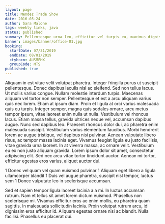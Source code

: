 ```yaml
---
layout: page
title: Mendez Trade Show
date: 2016-05-24
author: Sara Malone
tags: weekly links, java
status: published
summary: Pellentesque urna leo, efficitur vel turpis eu, maximus dignissim.
banner: images/banner/office-01.jpg
booking:
  startDate: 07/31/2019
  endDate: 08/01/2019
  ctyhocn: AUSMFHX
  groupCode: MTS
published: true
---
```

Aliquam in est vitae velit volutpat pharetra. Integer fringilla purus ut suscipit pellentesque. Donec dapibus iaculis nisl ac eleifend. Sed non tellus lacus. Ut mollis varius congue. Nullam molestie interdum turpis. Maecenas aliquam vel tortor non semper. Pellentesque et est a arcu aliquam varius quis nec lorem. Etiam at ipsum diam.
Proin et ligula at orci varius malesuada quis eu turpis. Integer semper, magna quis sodales ornare, arcu metus tempor ipsum, vitae laoreet enim nulla ut nulla. Vestibulum vel rhoncus lacus. Etiam massa tellus, gravida ultrices neque vel, accumsan dapibus augue. Nunc sed dapibus leo. Praesent rhoncus dolor dui, ac pharetra enim malesuada suscipit. Vestibulum varius elementum faucibus. Morbi hendrerit lorem ac augue tristique, vel dapibus nisi pulvinar. Aenean vulputate libero risus, ac tempor massa lacinia eget. Vivamus feugiat ligula eu justo facilisis, vitae gravida urna laoreet. In at viverra massa, ac ornare velit. Vestibulum eu ex non justo aliquam gravida. Lorem ipsum dolor sit amet, consectetur adipiscing elit. Sed nec arcu vitae tortor tincidunt auctor. Aenean mi tortor, efficitur egestas eros varius, aliquet auctor dui.

1 Donec vel quam vel quam euismod pulvinar
1 Aliquam eget libero a ligula ullamcorper blandit
1 Duis vel augue pharetra, suscipit nisl tempor, luctus sem
1 Donec vulputate leo in scelerisque accumsan.

Sed et sapien tempor ligula laoreet lacinia a a mi. In luctus accumsan rutrum. Nam et tellus sit amet lorem dictum euismod. Phasellus non scelerisque mi. Vivamus efficitur eros ac enim mollis, eu pharetra quam sagittis. In malesuada sollicitudin lacinia. Proin volutpat rutrum arcu, id dignissim eros efficitur id. Aliquam egestas ornare nisi ac blandit. Nulla facilisi. Phasellus eu placerat dui.
